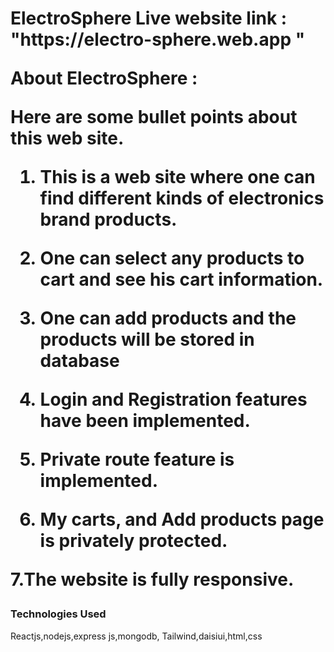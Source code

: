 <h1>ElectroSphere </h>
Live website link : "https://electro-sphere.web.app "

About ElectroSphere :

Here are some bullet points about this web site.

1. This is a web site where one can find different kinds of electronics brand products.

2. One can select any products to cart and see his cart information.


3. One can add products and the products will be stored in database

4. Login and Registration features have been implemented.

5. Private route feature is implemented.

6. My carts, and Add products page is privately protected.

7.The website is fully responsive.

  <h3> Technologies Used </h3> 
Reactjs,nodejs,express js,mongodb,
Tailwind,daisiui,html,css

